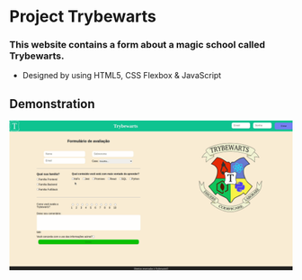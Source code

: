 # Project Trybewarts

### This website contains a form about a magic school called Trybewarts.
* Designed by using HTML5, CSS Flexbox & JavaScript

## Demonstration
![To access](https://github.com/PirminP/trybewarts/blob/main/trybewarts.gif)
